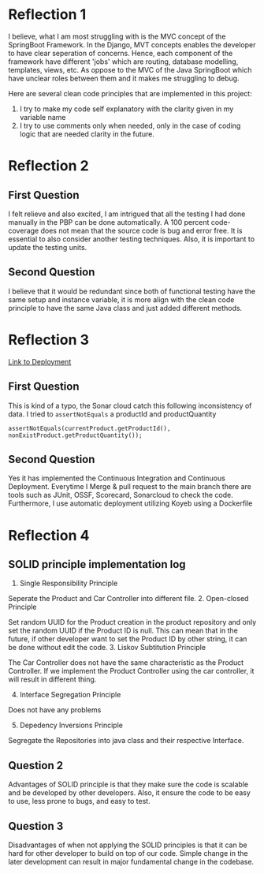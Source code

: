 

# Reflection 1
I believe, what I am most struggling with is the MVC concept of the SpringBoot Framework. In the Django, MVT concepts enables the developer to have clear seperation of concerns. Hence, each component of the framework have different 'jobs' which are routing, database modelling, templates, views, etc. As oppose to the MVC of the Java SpringBoot which have unclear roles between them and it makes me struggling to debug. 

Here are several clean code principles that are implemented in this project: 
1. I try to make my code self explanatory with the clarity given in my variable name 
2. I try to use comments only when needed, only in the case of coding logic that are needed clarity in the future. 


# Reflection 2
## First Question
I felt relieve and also excited, I am intrigued that all the testing I had done manually in the PBP can be done automatically. A 100 percent code-coverage does not mean that the source code is bug and error free. It is essential to also consider another testing techniques. Also, it is important to update the testing units. 

## Second Question 
I believe that it would be redundant since both of functional testing have the same setup and instance variable, it is more align with the clean code principle to have the same Java class and just added different methods. 

# Reflection 3 
[Link to Deployment](https://eshop-universityofindonesia.koyeb.app/)
## First Question
This is kind of a typo, the Sonar cloud catch this following inconsistency of data. I tried to `assertNotEquals` a productId and productQuantity

`assertNotEquals(currentProduct.getProductId(),
nonExistProduct.getProductQuantity());`
## Second Question

Yes it has implemented the Continuous Integration and Continuous Deployment. Everytime I Merge & pull request to the main branch there are tools such as JUnit, OSSF, Scorecard, Sonarcloud to check the code. Furthermore, I use automatic deployment utilizing Koyeb using a Dockerfile

# Reflection 4
## SOLID principle implementation log 
1. Single Responsibility Principle

Seperate the Product and Car Controller into different file. 
2. Open-closed Principle 

Set random UUID for the Product creation in the product repository and only set the random UUID if the Product ID is null. This can mean that in the future, if other developer want to set the Product ID by other string, it can be done without edit the code.
3. Liskov Subtitution Principle

The Car Controller does not have the same characteristic as the Product Controller. If we implement the Product Controller using the car controller, it will result in different thing.

4. Interface Segregation Principle

Does not have any problems

5. Depedency Inversions Principle

Segregate the Repositories into java class and their respective Interface.

## Question 2
Advantages of SOLID principle is that they make sure the code is scalable and be developed by other developers. Also, it ensure the code to be easy to use, less prone to bugs, and easy to test. 
## Question 3
Disadvantages of when not applying the SOLID principles is that it can be hard for other developer to build on top of our code. Simple change in the later development can result in major fundamental change in the codebase. 